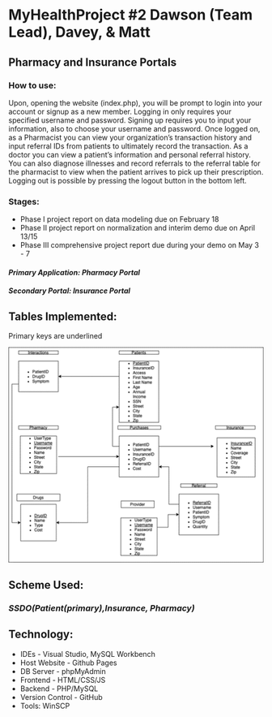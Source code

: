 # MyHealthProject #2 Dawson (Team Lead), Davey, & Matt
## Pharmacy and Insurance Portals 

### How to use:
  Upon, opening the website (index.php), you will be prompt to login into your account or signup as a new member. Logging in only requires your specified username and password. Signing up requires you to input your information, also to choose your username and password. Once logged on, as a Pharmacist you can view your organization’s transaction history and input referral IDs from patients to ultimately record the transaction. As a doctor you can view a patient’s information and personal referral history. You can also diagnose illnesses and record referrals to the referral table for the pharmacist to view when the patient arrives to pick up their prescription. Logging out is possible by pressing the logout button in the bottom left.

### Stages:
- Phase I project report on data modeling due on February 18
- Phase II project report on normalization and interim demo due on April 13/15
- Phase III comprehensive project report due during your demo on May 3 - 7


#### <em>Primary Application: Pharmacy Portal</em>
#### <em>Secondary Portal: Insurance Portal</em>


## Tables Implemented:
Primary keys are underlined<br>

![Table Relationship Graph](/Graphics/relationshipGraph.png)

## Scheme Used:

### *SSDO(Patient(primary),Insurance, Pharmacy)*

## Technology:
- IDEs - Visual Studio, MySQL Workbench
- Host Website - Github Pages
- DB Server - phpMyAdmin
- Frontend - HTML/CSS/JS
- Backend - PHP/MySQL
- Version Control - GitHub
- Tools: WinSCP
